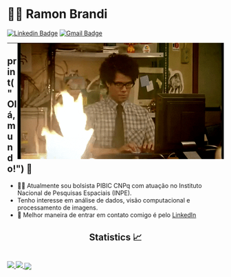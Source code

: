 
# :man_technologist: Ramon Brandi



[![Linkedin Badge](https://img.shields.io/badge/-LinkedIn-blue?style=flat-square&logo=Linkedin&logoColor=white&link=https://www.linkedin.com/in/ramonbrandi/)](https://www.linkedin.com/in/ramonbrandi/)
[![Gmail Badge](https://img.shields.io/badge/-Gmail-c14438?style=flat-square&logo=Gmail&logoColor=white&link=mailto:ramonbrand@gmail.com)](mailto:ramonbrand@gmail.com)

<!--[![Medium Badge](https://img.shields.io/badge/-Medium-black?style=flat-square&logo=Medium&logoColor=white&link=https://medium.com/ramones-py)](https://medium.com/ramones-py) -->

<img align="right" alt="GIF" src="./packs/giphy.gif" />

---


## print("Olá, mundo!") 👋

- 👨‍💻 Atualmente sou bolsista PIBIC CNPq com atuação no Instituto Nacional de Pesquisas Espaciais (INPE).
- Tenho interesse em análise de dados, visão computacional e processamento de imagens.
- 📲 Melhor maneira de entrar em contato comigo é pelo [LinkedIn](https://www.linkedin.com/in/ramonbrandi/)



<p/>




  <h2 align="center"> Statistics 📈 </h2>
  
  <br>
        
  <div align="left"> 
     <a href="">
      <img width="450px" src="https://github-readme-stats.vercel.app/api?username=RamonBrandi&show_icons=true&include_all_commits=true&count_private=true&&hide=issues&theme=tokyonight"/>
    </a>
    <a href="">
      <img width="330px" src="https://github-readme-stats.vercel.app/api/top-langs/?username=RamonBrandi&layout=compact&theme=tokyonight">
    </a>  
    <a href="">
     <img width="450px" align="center" src="https://github-readme-streak-stats.herokuapp.com/?user=RamonBrandi&layout=compact&theme=tokyonight" />
    </a> 
</div
<br/>
</details>



